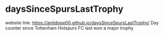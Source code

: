 # daysSinceSpursLastTrophy
website link: https://antidope00.github.io/daysSinceSpursLastTrophy/
Day counter since Tottenham Hotspurs FC  last won a major trophy

